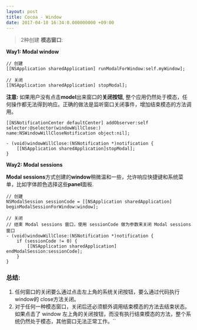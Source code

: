 ```yaml
---
layout: post
title: Cocoa - Window
date: 2017-04-18 16:34:0.000000000 +09:00
---
```



> 2种创建 **模态窗口**:

**Way1: Modal window**

```
// 创建
[[NSApplication sharedApplication] runModalForWindow:self.myWindow];

// 关闭
[[NSApplication sharedApplication] stopModal];
```

**注意:**
如果用户没有点击**model**出来窗口的**关闭按钮**, 整个应用仍然处于模态，任何操作都无法得到响应。正确的做法是监听窗口关闭事件，增加结束模态的方法调用。


```
[[NSNotificationCenter defaultCenter] addObserver:self selector:@selector(windowWillClose:) name:NSWindowWillCloseNotification object:nil];

- (void)windowWillClose:(NSNotification *)notification {  
    [[NSApplication sharedApplication]stopModal];
}
```

**Way2: Modal sessions**

**Modal sessions**方式创建的**window**稍微温和一些，允许响应快捷键和系统菜单，比如字体颜色选择这些**panel**面板.


```
// 创建
NSModalSession sessionCode = [[NSApplication sharedApplication] beginModalSessionForWindow:window];

// 关闭
// 结束 Modal sessions 窗口，使用 sessionCode 做为参数来关闭 Modal sessions窗口
- (void)windowWillClose:(NSNotification *)notification {  
    if (sessionCode != 0) {
        [[NSApplication sharedApplication] endModalSession:sessionCode];
    }
}
```

### 总结:

1. 任何窗口的关闭要么通过点击左上角的系统关闭按钮，要么通过代码执行 window的 close方法关闭。
2. 对于任何一种模态窗口，关闭后还必须额外调用结束模态的方法去结束状态。如果点击了 window 左上角的关闭按钮，而没有执行结束模态的方法，整个系统仍然处于模态，其他窗口无法正常工作。``

